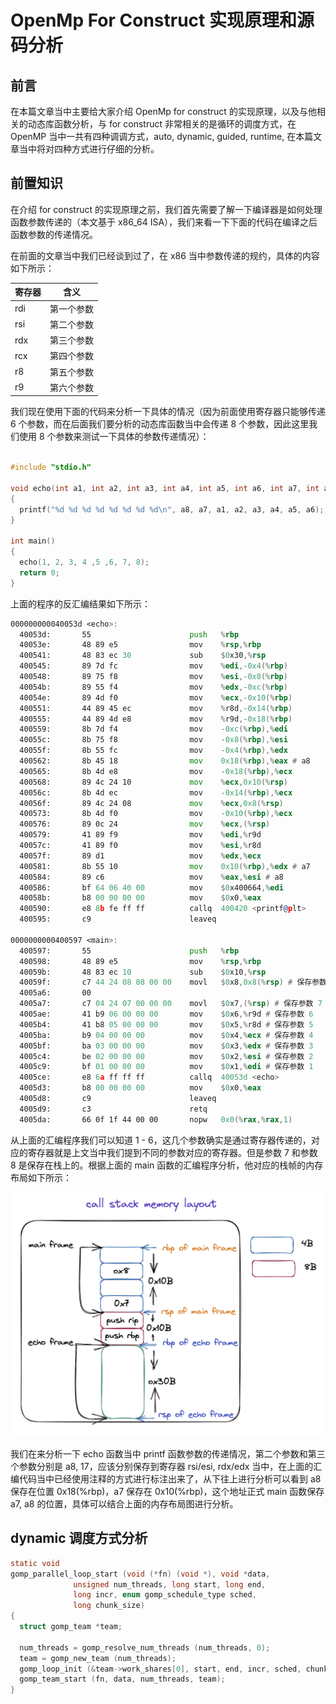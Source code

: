

# OpenMp For Construct 实现原理和源码分析

## 前言

在本篇文章当中主要给大家介绍 OpenMp for construct 的实现原理，以及与他相关的动态库函数分析，与 for construct 非常相关的是循环的调度方式，在 OpenMP 当中一共有四种调调方式，auto, dynamic, guided, runtime, 在本篇文章当中将对四种方式进行仔细的分析。

## 前置知识

在介绍 for construct 的实现原理之前，我们首先需要了解一下编译器是如何处理函数参数传递的（本文基于 x86_64 ISA），我们来看一下下面的代码在编译之后函数参数的传递情况。

在前面的文章当中我们已经谈到过了，在 x86 当中参数传递的规约，具体的内容如下所示：

| 寄存器 | 含义       |
| ------ | ---------- |
| rdi    | 第一个参数 |
| rsi    | 第二个参数 |
| rdx    | 第三个参数 |
| rcx    | 第四个参数 |
| r8     | 第五个参数 |
| r9     | 第六个参数 |

我们现在使用下面的代码来分析一下具体的情况（因为前面使用寄存器只能够传递 6 个参数，而在后面我们要分析的动态库函数当中会传递 8 个参数，因此这里我们使用 8 个参数来测试一下具体的参数传递情况）：

```c

#include "stdio.h"

void echo(int a1, int a2, int a3, int a4, int a5, int a6, int a7, int a8)
{
  printf("%d %d %d %d %d %d %d %d\n", a8, a7, a1, a2, a3, a4, a5, a6);
}

int main()
{
  echo(1, 2, 3, 4 ,5 ,6, 7, 8);
  return 0;
}
```

上面的程序的反汇编结果如下所示：

```asm
000000000040053d <echo>:
  40053d:       55                      push   %rbp
  40053e:       48 89 e5                mov    %rsp,%rbp
  400541:       48 83 ec 30             sub    $0x30,%rsp
  400545:       89 7d fc                mov    %edi,-0x4(%rbp)
  400548:       89 75 f8                mov    %esi,-0x8(%rbp)
  40054b:       89 55 f4                mov    %edx,-0xc(%rbp)
  40054e:       89 4d f0                mov    %ecx,-0x10(%rbp)
  400551:       44 89 45 ec             mov    %r8d,-0x14(%rbp)
  400555:       44 89 4d e8             mov    %r9d,-0x18(%rbp)
  400559:       8b 7d f4                mov    -0xc(%rbp),%edi
  40055c:       8b 75 f8                mov    -0x8(%rbp),%esi
  40055f:       8b 55 fc                mov    -0x4(%rbp),%edx
  400562:       8b 45 18                mov    0x18(%rbp),%eax # a8
  400565:       8b 4d e8                mov    -0x18(%rbp),%ecx
  400568:       89 4c 24 10             mov    %ecx,0x10(%rsp)
  40056c:       8b 4d ec                mov    -0x14(%rbp),%ecx
  40056f:       89 4c 24 08             mov    %ecx,0x8(%rsp)
  400573:       8b 4d f0                mov    -0x10(%rbp),%ecx
  400576:       89 0c 24                mov    %ecx,(%rsp)
  400579:       41 89 f9                mov    %edi,%r9d
  40057c:       41 89 f0                mov    %esi,%r8d
  40057f:       89 d1                   mov    %edx,%ecx
  400581:       8b 55 10                mov    0x10(%rbp),%edx # a7
  400584:       89 c6                   mov    %eax,%esi # a8
  400586:       bf 64 06 40 00          mov    $0x400664,%edi
  40058b:       b8 00 00 00 00          mov    $0x0,%eax
  400590:       e8 8b fe ff ff          callq  400420 <printf@plt>
  400595:       c9                      leaveq 

0000000000400597 <main>:
  400597:       55                      push   %rbp
  400598:       48 89 e5                mov    %rsp,%rbp
  40059b:       48 83 ec 10             sub    $0x10,%rsp
  40059f:       c7 44 24 08 08 00 00    movl   $0x8,0x8(%rsp) # 保存参数 8 
  4005a6:       00 
  4005a7:       c7 04 24 07 00 00 00    movl   $0x7,(%rsp) # 保存参数 7 
  4005ae:       41 b9 06 00 00 00       mov    $0x6,%r9d # 保存参数 6 
  4005b4:       41 b8 05 00 00 00       mov    $0x5,%r8d # 保存参数 5 
  4005ba:       b9 04 00 00 00          mov    $0x4,%ecx # 保存参数 4 
  4005bf:       ba 03 00 00 00          mov    $0x3,%edx # 保存参数 3 
  4005c4:       be 02 00 00 00          mov    $0x2,%esi # 保存参数 2 
  4005c9:       bf 01 00 00 00          mov    $0x1,%edi # 保存参数 1
  4005ce:       e8 6a ff ff ff          callq  40053d <echo>
  4005d3:       b8 00 00 00 00          mov    $0x0,%eax
  4005d8:       c9                      leaveq 
  4005d9:       c3                      retq   
  4005da:       66 0f 1f 44 00 00       nopw   0x0(%rax,%rax,1)
```

从上面的汇编程序我们可以知道 1 - 6，这几个参数确实是通过寄存器传递的，对应的寄存器就是上文当中我们提到不同的参数对应的寄存器。但是参数 7 和参数 8 是保存在栈上的。根据上面的 main 函数的汇编程序分析，他对应的栈帧的内存布局如下所示：

![](../images/16.png)

我们在来分析一下 echo 函数当中 printf 函数参数的传递情况，第二个参数和第三个参数分别是 a8, 17，应该分别保存到寄存器 rsi/esi, rdx/edx 当中，在上面的汇编代码当中已经使用注释的方式进行标注出来了，从下往上进行分析可以看到 a8 保存在位置 0x18(%rbp)，a7 保存在 0x10(%rbp)，这个地址正式 main 函数保存 a7, a8 的位置，具体可以结合上面的内存布局图进行分析。

## dynamic 调度方式分析

```c
static void
gomp_parallel_loop_start (void (*fn) (void *), void *data,
			  unsigned num_threads, long start, long end,
			  long incr, enum gomp_schedule_type sched,
			  long chunk_size)
{
  struct gomp_team *team;

  num_threads = gomp_resolve_num_threads (num_threads, 0);
  team = gomp_new_team (num_threads);
  gomp_loop_init (&team->work_shares[0], start, end, incr, sched, chunk_size);
  gomp_team_start (fn, data, num_threads, team);
}
```



